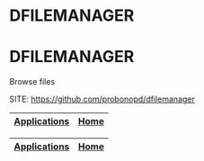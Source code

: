 # DFILEMANAGER
# DFILEMANAGER
 
 Browse files
 
 SITE: https://github.com/probonopd/dfilemanager

 | [Applications](https://portable-linux-apps.github.io/apps.html) | [Home](https://portable-linux-apps.github.io)
 | --- | --- |

 | [Applications](https://portable-linux-apps.github.io/apps.html) | [Home](https://portable-linux-apps.github.io)
 | --- | --- |
